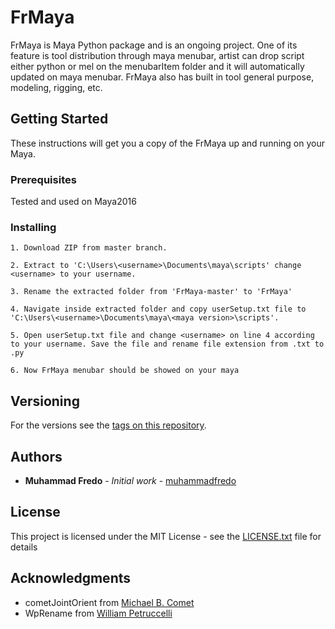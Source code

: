 # FrMaya

FrMaya is Maya Python package and is an ongoing project. One of its feature is tool distribution through maya menubar, artist can drop script either python or mel on the menubarItem folder and it will automatically updated on maya menubar. FrMaya also has built in tool general purpose, modeling, rigging, etc.

## Getting Started

These instructions will get you a copy of the FrMaya up and running on your Maya.

### Prerequisites

Tested and used on Maya2016

### Installing

```
1. Download ZIP from master branch.
```
```
2. Extract to 'C:\Users\<username>\Documents\maya\scripts' change <username> to your username.
```
```
3. Rename the extracted folder from 'FrMaya-master' to 'FrMaya'
```
```
4. Navigate inside extracted folder and copy userSetup.txt file to 'C:\Users\<username>\Documents\maya\<maya version>\scripts'.
```
```
5. Open userSetup.txt file and change <username> on line 4 according to your username. Save the file and rename file extension from .txt to .py
```
```
6. Now FrMaya menubar should be showed on your maya
```

## Versioning

For the versions see the [tags on this repository](https://github.com/muhammadfredo/FrMaya/blob/master/__init__.py). 

## Authors

* **Muhammad Fredo** - *Initial work* - [muhammadfredo](https://github.com/muhammadfredo)

## License

This project is licensed under the MIT License - see the [LICENSE.txt](LICENSE.txt) file for details

## Acknowledgments

* cometJointOrient from [Michael B. Comet](http://www.comet-cartoons.com/)
* WpRename from [William Petruccelli](https://www.highend3d.com/maya/script/wp-rename-for-maya)
